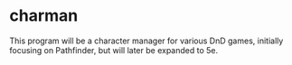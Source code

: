 # charman
This program will be a character manager for various DnD games, initially focusing on Pathfinder, but will later be expanded to 5e.
